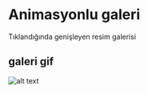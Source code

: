 # Animasyonlu galeri

Tıklandığında genişleyen resim galerisi

## galeri gif

![alt text](recording-2024-07-24-11-27-55-ezgif.com-video-to-gif-converter.gif)